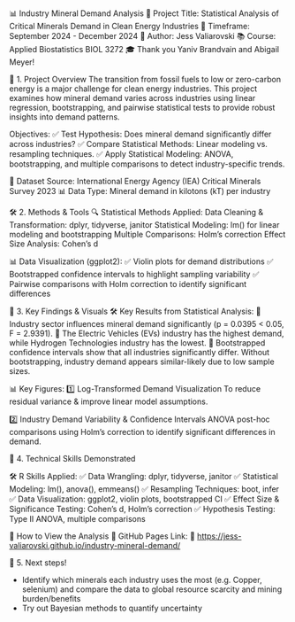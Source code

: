 📊 Industry Mineral Demand Analysis
🚀 Project Title: Statistical Analysis of Critical Minerals Demand in Clean Energy Industries
📅 Timeframe: September 2024 - December 2024
📍 Author: Jess Valiarovski
📚 Course: Applied Biostatistics BIOL 3272
🎓 Thank you Yaniv Brandvain and Abigail Meyer!

📌 1. Project Overview
The transition from fossil fuels to low or zero-carbon energy is a major challenge for clean energy industries. This project examines how mineral demand varies across industries using linear regression, bootstrapping, and pairwise statistical tests to provide robust insights into demand patterns. 

Objectives:
✅ Test Hypothesis: Does mineral demand significantly differ across industries?
✅ Compare Statistical Methods: Linear modeling vs. resampling techniques.
✅ Apply Statistical Modeling: ANOVA, bootstrapping, and multiple comparisons to detect industry-specific trends.

🔬 Dataset Source: International Energy Agency (IEA) Critical Minerals Survey 2023
📊 Data Type: Mineral demand in kilotons (kT) per industry

🛠️ 2. Methods & Tools
🔍 Statistical Methods Applied:
Data Cleaning & Transformation: dplyr, tidyverse, janitor
Statistical Modeling: lm() for linear modeling and bootstrapping
Multiple Comparisons: Holm’s correction
Effect Size Analysis: Cohen’s d

📊 Data Visualization (ggplot2):
✅ Violin plots for demand distributions
✅ Bootstrapped confidence intervals to highlight sampling variability
✅ Pairwise comparisons with Holm correction to identify significant differences

📌 3. Key Findings & Visuals
🛠 Key Results from Statistical Analysis:
📌 Industry sector influences mineral demand significantly (p = 0.0395 < 0.05, F = 2.9391).
📌 The Electric Vehicles (EVs) industry has the highest demand, while Hydrogen Technologies industry has the lowest.
📌 Bootstrapped confidence intervals show that all industries significantly differ. Without bootstrapping, industry demand appears similar-likely due to low sample sizes.

📊 Key Figures:
1️⃣ Log-Transformed Demand Visualization
To reduce residual variance & improve linear model assumptions.

2️⃣ Industry Demand Variability & Confidence Intervals
ANOVA post-hoc comparisons using Holm’s correction to identify significant differences in demand.

📌 4. Technical Skills Demonstrated

🛠 R Skills Applied:
✅ Data Wrangling: dplyr, tidyverse, janitor
✅ Statistical Modeling: lm(), anova(), emmeans()
✅ Resampling Techniques: boot, infer
✅ Data Visualization: ggplot2, violin plots, bootstrapped CI
✅ Effect Size & Significance Testing: Cohen’s d, Holm’s correction
✅ Hypothesis Testing: Type II ANOVA, multiple comparisons

📢 How to View the Analysis
📌 GitHub Pages Link: 📎 https://jess-valiarovski.github.io/industry-mineral-demand/  

📌 5. Next steps!
- Identify which minerals each industry uses the most (e.g. Copper, selenium)
  and compare the data to global resource scarcity and mining burden/benefits
- Try out Bayesian methods to quantify uncertainty


